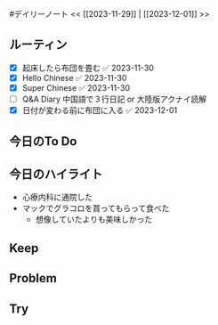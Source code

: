 #デイリーノート
<< [[2023-11-29]] | [[2023-12-01]] >>
## ルーティン
- [x] 起床したら布団を畳む ✅ 2023-11-30
- [x] Hello Chinese ✅ 2023-11-30
- [x] Super Chinese ✅ 2023-11-30
- [ ] Q&A Diary 中国語で３行日記 or 大陸版アクナイ読解
- [x] 日付が変わる前に布団に入る ✅ 2023-12-01
## 今日のTo Do
## 今日のハイライト
- 心療内科に通院した
- マックでグラコロを買ってもらって食べた
	- 想像していたよりも美味しかった
## Keep
## Problem
## Try

